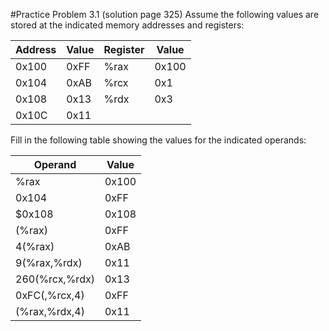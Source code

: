 #Practice Problem 3.1 (solution page 325)
Assume the following values are stored at the indicated memory addresses and registers:

Address | Value | Register | Value
---|---|---|---
0x100 | 0xFF | %rax | 0x100
0x104 | 0xAB | %rcx | 0x1
0x108 | 0x13 | %rdx | 0x3
0x10C | 0x11

Fill in the following table showing the values for the indicated operands:

Operand | Value
---|---
%rax | 0x100
0x104 | 0xFF
$0x108 | 0x108
(%rax) | 0xFF
4(%rax) | 0xAB
9(%rax,%rdx) | 0x11
260(%rcx,%rdx) | 0x13
0xFC(,%rcx,4) | 0xFF
(%rax,%rdx,4) | 0x11